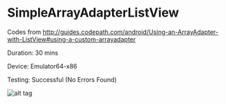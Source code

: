 # SimpleArrayAdapterListView

Codes from http://guides.codepath.com/android/Using-an-ArrayAdapter-with-ListView#using-a-custom-arrayadapter

Duration: 30 mins

Device: Emulator64-x86

Testing: Successful (No Errors Found)

![alt tag](https://raw.github.com/username/projectname/branch/path/to/img.png)


